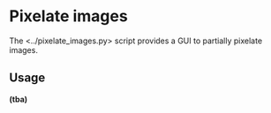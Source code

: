 # Pixelate images

The <../pixelate_images.py> script provides a GUI to partially pixelate images.

## Usage

__(tba)__
